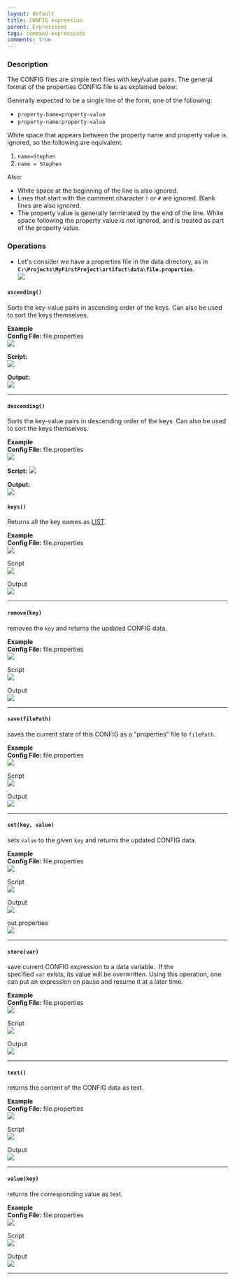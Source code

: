 ```yaml
---
layout: default
title: CONFIG expression
parent: Expressions
tags: command expressions
comments: true
---
```



### Description
The CONFIG files are simple text files with key/value pairs. The general format of the properties CONFIG file is as 
explained below:

Generally expected to be a single line of the form, one of the following:<br/>
- `property-bame=property-value`
- `property-name:property-value`

White space that appears between the property name and property value is ignored, so the following are equivalent.
1. `name=Stephen`
2. `name = Stephen`

Also:
- White space at the beginning of the line is also ignored.
- Lines that start with the comment character `!` or `#` are ignored. Blank lines are also ignored.
- The property value is generally terminated by the end of the line. White space following the property value is not 
  ignored, and is treated as part of the property value.

  
### Operations

- Let's consider we have a properties file in the data directory, as in 
  **`C:\Projects\MyFirstProject\artifact\data\file.properties`**.<br/>
  ![](image/CONFIGexpression_01.png)

#### `ascending()`
Sorts the key-value pairs in ascending order of the keys. Can also be used to sort the keys themselves. 

**Example**<br/>
**Config File:** file.properties <br/>
![](image/CONFIGexpression_01.png)

**Script:**<br/>
![](image/CONFIGexpression_17.png)

**Output:**<br/>
![](image/CONFIGexpression_18.png)

-----

#### `descending()`
Sorts the key-value pairs in descending order of the keys. Can also be used to sort the keys themselves.

**Example**<br/>
**Config File:** file.properties<br/>
![](image/CONFIGexpression_01.png)

**Script:**
![](image/CONFIGexpression_19.png)

**Output:**<br/>
![](image/CONFIGexpression_20.png)

#### `keys()`
Returns all the key names as [LIST](LISTexpression).

**Example**<br/>
**Config File:** file.properties<br/>
![](image/CONFIGexpression_01.png)

Script<br/>
![](image/CONFIGexpression_02.png)

Output<br/>
![](image/CONFIGexpression_03.png)

-----

#### `remove(key)`
removes the `key` and returns the updated CONFIG data.

**Example**<br/>
**Config File:** file.properties<br/>
![](image/CONFIGexpression_01.png)

Script<br/>
![](image/CONFIGexpression_04.png)

Output<br/>
![](image/CONFIGexpression_05.png)

-----

#### `save(filePath)`
saves the current state of this CONFIG as a "properties" file to `filePath`.

**Example**<br/>
**Config File:** file.properties<br/>
![](image/CONFIGexpression_01.png)

Script<br/>
![](image/CONFIGexpression_06.png)

Output<br/>
![](image/CONFIGexpression_06.png)

-----

#### `set(key, value)`
sets `value` to the given `key` and returns the updated CONFIG data.

**Example**<br/>
**Config File:** file.properties<br/>
![](image/CONFIGexpression_01.png)

Script<br/>
![](image/CONFIGexpression_08.png)

Output<br/>
![](image/CONFIGexpression_09.png)

out.properties<br/>
![](image/CONFIGexpression_16.png)

-----

#### `store(var)`
save current CONFIG expression to a data variable.  If the specified `var` exists, its value will be overwritten. 
Using this operation, one can put an expression on pause and resume it at a later time.

**Example**<br/>
**Config File:** file.properties<br/>
![](image/CONFIGexpression_01.png)

Script<br/>
![](image/CONFIGexpression_10.png)

Output<br/>
![](image/CONFIGexpression_11.png)

-----

#### `text()`
returns the content of the CONFIG data as text.

**Example**<br/>
**Config File:** file.properties<br/>
![](image/CONFIGexpression_01.png)

Script<br/>
![](image/CONFIGexpression_12.png)

Output<br/>
![](image/CONFIGexpression_13.png)

-----

#### `value(key)`
returns the corresponding value as text.

**Example**<br/>
**Config File:** file.properties<br/>
![](image/CONFIGexpression_01.png)

Script<br/>
![](image/CONFIGexpression_14.png)

Output<br/>
![](image/CONFIGexpression_15.png)

-----

<script>jQuery(document).ready(function () { newOperationSelect(); });</script>

